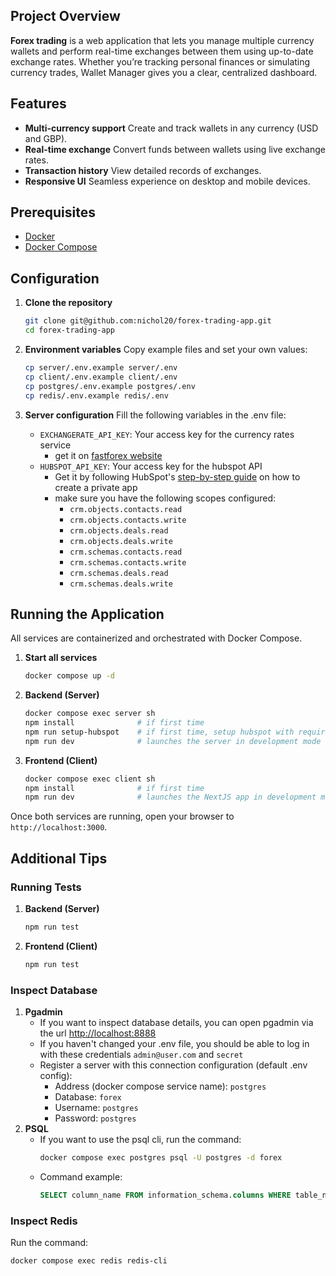 ## Project Overview

**Forex trading** is a web application that lets you manage multiple currency wallets and perform real-time exchanges between them using up-to-date exchange rates. Whether you’re tracking personal finances or simulating currency trades, Wallet Manager gives you a clear, centralized dashboard.

## Features

* **Multi-currency support**
  Create and track wallets in any currency (USD and GBP).
* **Real-time exchange**
  Convert funds between wallets using live exchange rates.
* **Transaction history**
  View detailed records of exchanges.
* **Responsive UI**
  Seamless experience on desktop and mobile devices.

## Prerequisites

* [Docker](https://www.docker.com/)
* [Docker Compose](https://docs.docker.com/compose/)

## Configuration

1. **Clone the repository**

   ```bash
   git clone git@github.com:nichol20/forex-trading-app.git
   cd forex-trading-app
   ```
2. **Environment variables**
   Copy example files and set your own values:

   ```bash
   cp server/.env.example server/.env
   cp client/.env.example client/.env
   cp postgres/.env.example postgres/.env
   cp redis/.env.example redis/.env
   ```

3. **Server configuration**
    Fill the following variables in the .env file:
    * `EXCHANGERATE_API_KEY`: Your access key for the currency rates service
        - get it on [fastforex website](https://www.fastforex.io/)
    * `HUBSPOT_API_KEY`: Your access key for the hubspot API
        - Get it by following HubSpot's [step-by-step guide](https://developers.hubspot.com/docs/guides/apps/private-apps/overview) on how to create a private app
        - make sure you have the following scopes configured:
            - `crm.objects.contacts.read`
            - `crm.objects.contacts.write`
            - `crm.objects.deals.read`
            - `crm.objects.deals.write`
            - `crm.schemas.contacts.read`
            - `crm.schemas.contacts.write`
            - `crm.schemas.deals.read`
            - `crm.schemas.deals.write`

## Running the Application

All services are containerized and orchestrated with Docker Compose.

1. **Start all services**

   ```bash
   docker compose up -d
   ```
2. **Backend (Server)**

   ```bash
   docker compose exec server sh
   npm install              # if first time
   npm run setup-hubspot    # if first time, setup hubspot with required properties and groups
   npm run dev              # launches the server in development mode
   ```
3. **Frontend (Client)**

   ```bash
   docker compose exec client sh
   npm install              # if first time
   npm run dev              # launches the NextJS app in development mode
   ```

Once both services are running, open your browser to `http://localhost:3000`.

## Additional Tips

### Running Tests
1. **Backend (Server)**

    ```bash
   npm run test
   ```

2. **Frontend (Client)**

    ```bash
    npm run test
    ```


### Inspect Database
1. **Pgadmin**
    * If you want to inspect database details, you can open pgadmin via the url [http://localhost:8888](http://localhost:8888)
    * If you haven't changed your .env file, you should be able to log in with these credentials `admin@user.com` and `secret`
    * Register a server with this connection configuration (default .env config):
        - Address (docker compose service name): `postgres`
        - Database: `forex`
        - Username: `postgres`
        - Password: `postgres`
2. **PSQL**
    * If you want to use the psql cli, run the command:
        ```bash
        docker compose exec postgres psql -U postgres -d forex
        ```
    * Command example:
        ```SQL
        SELECT column_name FROM information_schema.columns WHERE table_name = 'users';
        ```

### Inspect Redis

Run the command:
```bash
docker compose exec redis redis-cli
```